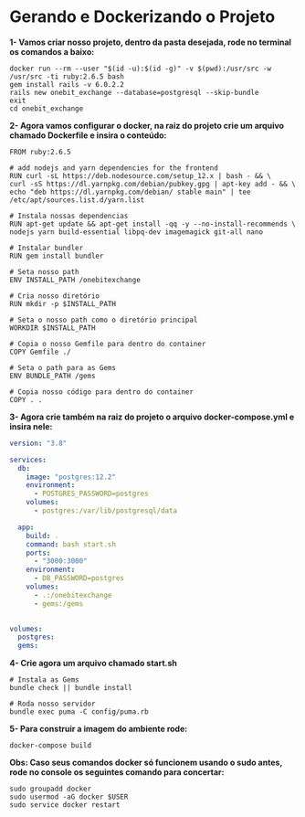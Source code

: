 # Gerando e Dockerizando o Projeto



**1- Vamos criar nosso projeto, dentro da pasta desejada, rode no terminal os comandos a baixo:**

```shell
docker run --rm --user "$(id -u):$(id -g)" -v $(pwd):/usr/src -w /usr/src -ti ruby:2.6.5 bash
gem install rails -v 6.0.2.2
rails new onebit_exchange --database=postgresql --skip-bundle
exit
cd onebit_exchange
```



**2- Agora vamos configurar o docker, na raiz do projeto crie um arquivo chamado Dockerfile e insira o conteúdo:**

```
FROM ruby:2.6.5

# add nodejs and yarn dependencies for the frontend
RUN curl -sL https://deb.nodesource.com/setup_12.x | bash - && \
curl -sS https://dl.yarnpkg.com/debian/pubkey.gpg | apt-key add - && \
echo "deb https://dl.yarnpkg.com/debian/ stable main" | tee /etc/apt/sources.list.d/yarn.list

# Instala nossas dependencias
RUN apt-get update && apt-get install -qq -y --no-install-recommends \
nodejs yarn build-essential libpq-dev imagemagick git-all nano

# Instalar bundler
RUN gem install bundler

# Seta nosso path
ENV INSTALL_PATH /onebitexchange

# Cria nosso diretório
RUN mkdir -p $INSTALL_PATH

# Seta o nosso path como o diretório principal
WORKDIR $INSTALL_PATH

# Copia o nosso Gemfile para dentro do container
COPY Gemfile ./

# Seta o path para as Gems
ENV BUNDLE_PATH /gems

# Copia nosso código para dentro do container
COPY . .
```



**3- Agora crie também na raiz do projeto o arquivo docker-compose.yml e insira nele:**

```yaml
version: "3.8"

services:
  db:
    image: "postgres:12.2"
    environment:
      - POSTGRES_PASSWORD=postgres
    volumes:
      - postgres:/var/lib/postgresql/data

  app:
    build: .
    command: bash start.sh
    ports:
      - "3000:3000"
    environment:
      - DB_PASSWORD=postgres
    volumes:
      - .:/onebitexchange
      - gems:/gems
 

volumes:
  postgres:
  gems:
```



**4- Crie agora um arquivo chamado start.sh**

```shell
# Instala as Gems
bundle check || bundle install

# Roda nosso servidor
bundle exec puma -C config/puma.rb
```



**5- Para construir a imagem do ambiente rode:**

```shell
docker-compose build
```



**Obs: Caso seus comandos docker só funcionem usando o sudo antes, rode no console os seguintes comando para concertar:**

```shell
sudo groupadd docker
sudo usermod -aG docker $USER
sudo service docker restart
```

